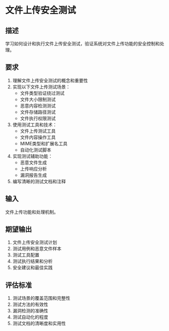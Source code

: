 # 文件上传安全测试

## 描述
学习如何设计和执行文件上传安全测试，验证系统对文件上传功能的安全控制和处理。

## 要求
1. 理解文件上传安全测试的概念和重要性
2. 实现以下文件上传测试场景：
   - 文件类型验证绕过测试
   - 文件大小限制测试
   - 恶意内容检测测试
   - 文件存储路径测试
   - 文件执行权限测试
3. 使用测试工具和技术：
   - 文件上传测试工具
   - 文件内容操作工具
   - MIME类型和扩展名工具
   - 自动化测试脚本
4. 实现测试辅助功能：
   - 恶意文件生成
   - 上传响应分析
   - 漏洞报告生成
5. 编写清晰的测试文档和注释

## 输入
文件上传功能和处理机制。

## 期望输出
1. 文件上传安全测试计划
2. 测试用例和恶意文件样本
3. 测试工具配置
4. 测试执行结果和分析
5. 安全建议和最佳实践

## 评估标准
1. 测试场景的覆盖范围和完整性
2. 测试方法的有效性
3. 漏洞检测的准确性
4. 测试自动化的程度
5. 测试文档的清晰度和实用性